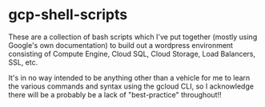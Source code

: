 # gcp-shell-scripts

These are a collection of bash scripts which I've put together (mostly using Google's own documentation) to build out a wordpress environment consisting of Compute Engine, Cloud SQL, Cloud Storage, Load Balancers, SSL, etc.

It's in no way intended to be anything other than a vehicle for me to learn the various commands and syntax using the gcloud CLI, so I acknowledge there will be a probably be a lack of "best-practice" throughout!!
